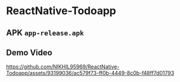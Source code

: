 # ReactNative-Todoapp

## APK `app-release.apk` 


## Demo Video


https://github.com/NIKHIL95969/ReactNative-Todoapp/assets/93199036/ac579f73-ff0b-4449-8c0b-f48ff7d01793

